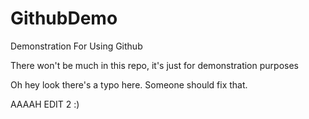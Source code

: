 # GithubDemo
Demonstration For Using Github

There won't be much in this repo, it's just for demonstration purposes

Oh hey look there's a typo here. Someone should fix that.


AAAAH EDIT 2 :)
